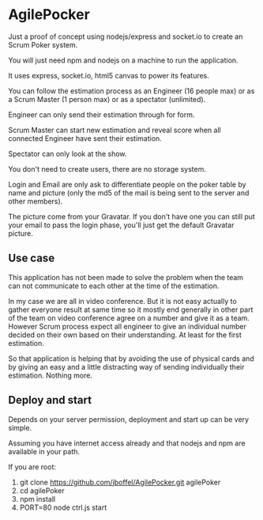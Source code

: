 # AgilePocker
Just a proof of concept using nodejs/express and socket.io to create an Scrum Poker system.

You will just need npm and nodejs on a machine to run the application.

It uses express, socket.io, html5 canvas to power its features.

You can follow the estimation process as an Engineer (16 people max) or as a Scrum Master (1 person max) or as a spectator (unlimited).

Engineer can only send their estimation through for form.

Scrum Master can start new estimation and reveal score when all connected Engineer have sent their estimation.

Spectator can only look at the show.

You don't need to create users, there are no storage system.

Login and Email are only ask to differentiate people on the poker table by name and picture (only the md5 of the mail is being sent to the server and other members).

The picture come from your Gravatar. If you don't have one you can still put your email to pass the login phase, you'll just get the default Gravatar picture.

## Use case
This application has not been made to solve the problem when the team can not communicate to each other at the time of the estimation.

In my case we are all in video conference. But it is not easy actually to gather everyone result at same time so it mostly end generally in other part of the team on video conference agree on a number and give it as a team.
However Scrum process expect all engineer to give an individual number decided on their own based on their understanding. At least for the first estimation.

So that application is helping that by avoiding the use of physical cards and by giving an easy and a little distracting way of sending individually their estimation. Nothing more.

## Deploy and start
Depends on your server permission, deployment and start up can be very simple.

Assuming you have internet access already and that nodejs and npm are available in your path.

If you are root:

1) git clone https://github.com/jboffel/AgilePocker.git agilePoker
2) cd agilePoker
3) npm install
4) PORT=80 node ctrl.js start

